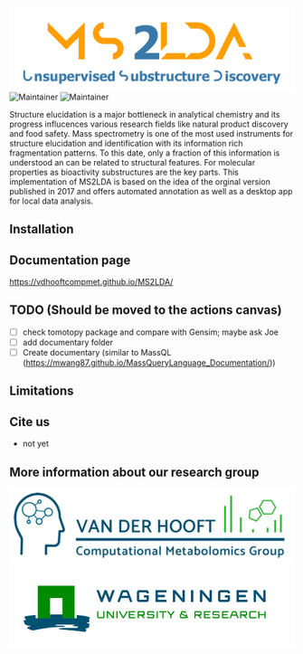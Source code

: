 ![header](App/assets/MS2LDA_LOGO_white.jpg)
![Maintainer](https://img.shields.io/badge/maintainer-Rosina_Torres_Ortega-blue)
![Maintainer](https://img.shields.io/badge/maintainer-Jonas_Dietrich-blue)

Structure elucidation is a major bottleneck in analytical chemistry and its progress influcences various research fields like natural product discovery and food safety. Mass spectrometry is one of the most used instruments for structure elucidation and identification with its information rich fragmentation patterns. To this date, only a fraction of this information is understood an can be related to structural features. For molecular properties as bioactivity substructures are the key parts. This implementation of MS2LDA is based on the idea of the orginal version published in 2017 and offers automated annotation as well as a desktop app for local data analysis.

## Installation

## Documentation page
https://vdhooftcompmet.github.io/MS2LDA/

## TODO (Should be moved to the actions canvas)
- [ ] check tomotopy package and compare with Gensim; maybe ask Joe
- [ ] add documentary folder
- [ ] Create documentary (similar to MassQL (https://mwang87.github.io/MassQueryLanguage_Documentation/))
## Limitations
 
## Cite us
- not yet 

## More information about our research group
[![GitHub Logo](https://github.com/vdhooftcompmet/group-website/blob/main/website/custom/logo/logo.png?raw=true)](https://vdhooftcompmet.github.io)
[![Github Logo](App/assets/WUR_RGB_standard_2021.png?raw=true)](https://www.wur.nl/en.htm)
